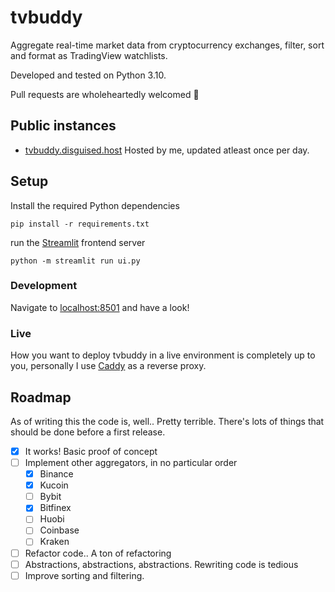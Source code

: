 # tvbuddy
Aggregate real-time market data from cryptocurrency exchanges, filter, sort and format as TradingView watchlists.

Developed and tested on Python 3.10.

Pull requests are wholeheartedly welcomed 💚

## Public instances
* [tvbuddy.disguised.host](https://tvbuddy.disguised.host/)
  Hosted by me, updated atleast once per day.

## Setup
Install the required Python dependencies

`pip install -r requirements.txt`

run the [Streamlit](https://github.com/streamlit/streamlit) frontend server

`python -m streamlit run ui.py`

### Development
Navigate to [localhost:8501](http://localhost:8501) and have a look!

### Live
How you want to deploy tvbuddy in a live environment is completely up to you,
personally I use [Caddy](https://caddyserver.com/) as a reverse proxy.

## Roadmap

As of writing this the code is, well.. Pretty terrible. There's lots of things that
should be done before a first release.

- [x] It works! Basic proof of concept
- [ ] Implement other aggregators, in no particular order
  - [x] Binance
  - [x] Kucoin
  - [ ] Bybit
  - [x] Bitfinex
  - [ ] Huobi
  - [ ] Coinbase
  - [ ] Kraken
- [ ] Refactor code.. A ton of refactoring
- [ ] Abstractions, abstractions, abstractions. Rewriting code is tedious
- [ ] Improve sorting and filtering.
